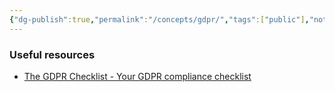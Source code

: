 ```yaml
---
{"dg-publish":true,"permalink":"/concepts/gdpr/","tags":["public"],"noteIcon":"1"}
---
```




### Useful resources
- [The GDPR Checklist - Your GDPR compliance checklist](https://gdprchecklist.io/)
